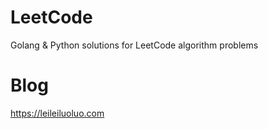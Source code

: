 # LeetCode
Golang & Python solutions for LeetCode algorithm problems

# Blog
https://leileiluoluo.com
